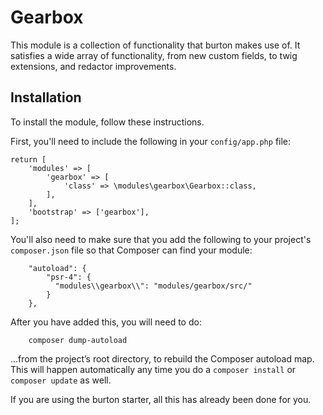 # Gearbox

This module is a collection of functionality that burton makes use of. It satisfies a wide array of functionality, from new custom fields, to twig extensions, and redactor improvements.

## Installation

To install the module, follow these instructions.

First, you'll need to include the following in your `config/app.php` file:
```
return [
    'modules' => [
        'gearbox' => [
            'class' => \modules\gearbox\Gearbox::class,
        ],
    ],
    'bootstrap' => ['gearbox'],
];
```
You'll also need to make sure that you add the following to your project's `composer.json` file so that Composer can find your module:
```
    "autoload": {
        "psr-4": {
          "modules\\gearbox\\": "modules/gearbox/src/"
        }
    },
```
After you have added this, you will need to do:
```
    composer dump-autoload
```
 …from the project’s root directory, to rebuild the Composer autoload map. This will happen automatically any time you do a `composer install` or `composer update` as well.

If you are using the burton starter, all this has already been done for you.
